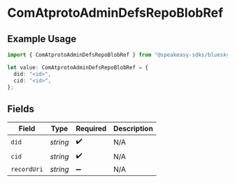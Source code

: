 # ComAtprotoAdminDefsRepoBlobRef

## Example Usage

```typescript
import { ComAtprotoAdminDefsRepoBlobRef } from "@speakeasy-sdks/bluesky/models/components";

let value: ComAtprotoAdminDefsRepoBlobRef = {
  did: "<id>",
  cid: "<id>",
};
```

## Fields

| Field              | Type               | Required           | Description        |
| ------------------ | ------------------ | ------------------ | ------------------ |
| `did`              | *string*           | :heavy_check_mark: | N/A                |
| `cid`              | *string*           | :heavy_check_mark: | N/A                |
| `recordUri`        | *string*           | :heavy_minus_sign: | N/A                |